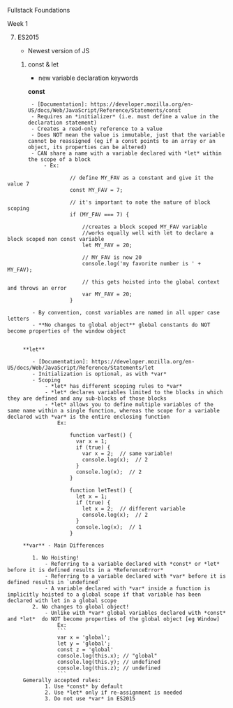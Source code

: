 Fullstack Foundations

Week 1 

7. ES2015
	
	- Newest version of JS
	
	1. const & let

		- new variable declaration keywords
		
		 **const**

			- [Documentation]: https://developer.mozilla.org/en-US/docs/Web/JavaScript/Reference/Statements/const
			- Requires an *initializer* (i.e. must define a value in the declaration statement) 
			- Creates a read-only reference to a value
			- Does NOT mean the value is immutable, just that the variable cannot be reassigned (eg if a const points to an array or an object, its properties can be altered)
			- CAN share a name with a variable declared with *let* within the scope of a block 
				- Ex:
```				
					// define MY_FAV as a constant and give it the value 7
					const MY_FAV = 7;

					// it's important to note the nature of block scoping
					if (MY_FAV === 7) { 

					    //creates a block scoped MY_FAV variable 
					    //works equally well with let to declare a block scoped non const variable
					    let MY_FAV = 20;

					    // MY_FAV is now 20
					    console.log('my favorite number is ' + MY_FAV);

					    // this gets hoisted into the global context and throws an error
					    var MY_FAV = 20;
					}
```
			- By convention, const variables are named in all upper case letters
			- **No changes to global object** global constants do NOT become properties of the window object
		

		 **let**	
		
			- [Documentation]: https://developer.mozilla.org/en-US/docs/Web/JavaScript/Reference/Statements/let
			- Initialization is optional, as with *var*
			- Scoping
				- *let* has different scoping rules to *var*
				- *let* declares variables limited to the blocks in which they are defined and any sub-blocks of those blocks 
				- *let* allows you to define multiple variables of the same name within a single function, whereas the scope for a variable declared with *var* is the entire enclosing function
					Ex:
```
					function varTest() {
					  var x = 1;
					  if (true) {
					    var x = 2;  // same variable!
					    console.log(x);  // 2
					  }
					  console.log(x);  // 2
					}

					function letTest() {
					  let x = 1;
					  if (true) {
					    let x = 2;  // different variable
					    console.log(x);  // 2
					  }
					  console.log(x);  // 1
					}
```


	 	 **var** - Main Differences

	 	 	1. No Hoisting! 
	 	 		- Referring to a variable declared with *const* or *let* before it is defined results in a *ReferenceError*
	 	 		- Referring to a variable declared with *var* before it is defined results in `undefined`
	 	 		- A variable declared with *var* inside a function is implicitly hoisted to a global scope if that variable has been declared with let in a global scope
			2. No changes to global object! 
				- Unlike with *var* global variables declared with *const* and *let*  do NOT become properties of the global object [eg Window]
					Ex:
					```
					var x = 'global';
					let y = 'global';
					const z = 'global'
					console.log(this.x); // "global"
					console.log(this.y); // undefined
					console.log(this.z); // undefined
					```
		 Gemerally accepted rules:
				1. Use *const* by default
    			2. Use *let* only if re-assignment is needed
    			3. Do not use *var* in ES2015
